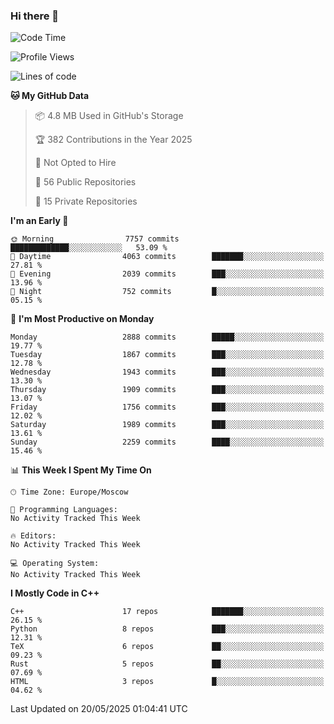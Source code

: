 ### Hi there 👋

<!--
**SemenMartynov/SemenMartynov** is a ✨ _special_ ✨ repository because its `README.md` (this file) appears on your GitHub profile.

Here are some ideas to get you started:

- 🔭 I’m currently working on ...
- 🌱 I’m currently learning ...
- 👯 I’m looking to collaborate on ...
- 🤔 I’m looking for help with ...
- 💬 Ask me about ...
- 📫 How to reach me: ...
- 😄 Pronouns: ...
- ⚡ Fun fact: ...
-->

<!--START_SECTION:waka-->
![Code Time](http://img.shields.io/badge/Code%20Time-0%20secs-blue)

![Profile Views](http://img.shields.io/badge/Profile%20Views-0-blue)

![Lines of code](https://img.shields.io/badge/From%20Hello%20World%20I%27ve%20Written-7.7%20million%20lines%20of%20code-blue)

**🐱 My GitHub Data** 

> 📦 4.8 MB Used in GitHub's Storage 
 > 
> 🏆 382 Contributions in the Year 2025
 > 
> 🚫 Not Opted to Hire
 > 
> 📜 56 Public Repositories 
 > 
> 🔑 15 Private Repositories 
 > 
**I'm an Early 🐤** 

```text
🌞 Morning                7757 commits        █████████████░░░░░░░░░░░░   53.09 % 
🌆 Daytime                4063 commits        ███████░░░░░░░░░░░░░░░░░░   27.81 % 
🌃 Evening                2039 commits        ███░░░░░░░░░░░░░░░░░░░░░░   13.96 % 
🌙 Night                  752 commits         █░░░░░░░░░░░░░░░░░░░░░░░░   05.15 % 
```
📅 **I'm Most Productive on Monday** 

```text
Monday                   2888 commits        █████░░░░░░░░░░░░░░░░░░░░   19.77 % 
Tuesday                  1867 commits        ███░░░░░░░░░░░░░░░░░░░░░░   12.78 % 
Wednesday                1943 commits        ███░░░░░░░░░░░░░░░░░░░░░░   13.30 % 
Thursday                 1909 commits        ███░░░░░░░░░░░░░░░░░░░░░░   13.07 % 
Friday                   1756 commits        ███░░░░░░░░░░░░░░░░░░░░░░   12.02 % 
Saturday                 1989 commits        ███░░░░░░░░░░░░░░░░░░░░░░   13.61 % 
Sunday                   2259 commits        ████░░░░░░░░░░░░░░░░░░░░░   15.46 % 
```


📊 **This Week I Spent My Time On** 

```text
🕑︎ Time Zone: Europe/Moscow

💬 Programming Languages: 
No Activity Tracked This Week

🔥 Editors: 
No Activity Tracked This Week

💻 Operating System: 
No Activity Tracked This Week
```

**I Mostly Code in C++** 

```text
C++                      17 repos            ███████░░░░░░░░░░░░░░░░░░   26.15 % 
Python                   8 repos             ███░░░░░░░░░░░░░░░░░░░░░░   12.31 % 
TeX                      6 repos             ██░░░░░░░░░░░░░░░░░░░░░░░   09.23 % 
Rust                     5 repos             ██░░░░░░░░░░░░░░░░░░░░░░░   07.69 % 
HTML                     3 repos             █░░░░░░░░░░░░░░░░░░░░░░░░   04.62 % 
```




 Last Updated on 20/05/2025 01:04:41 UTC
<!--END_SECTION:waka-->